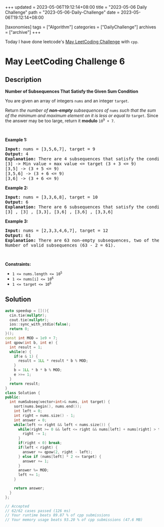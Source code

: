 +++
updated = 2023-05-06T19:12:14+08:00
title = "2023-05-06 Daily Challenge"
path = "2023-05-06-Daily-Challenge"
date = 2023-05-06T19:12:14+08:00

[taxonomies]
tags = ["Algorithm"]
categories = ["DailyChallenge"]
archives = ["archive"]
+++

Today I have done leetcode's [May LeetCoding Challenge](https://leetcode.com/problems/number-of-subsequences-that-satisfy-the-given-sum-condition/) with `cpp`.

<!-- more -->

# May LeetCoding Challenge 6

## Description

**Number of Subsequences That Satisfy the Given Sum Condition**

<p>You are given an array of integers <code>nums</code> and an integer <code>target</code>.</p>

<p>Return <em>the number of <strong>non-empty</strong> subsequences of </em><code>nums</code><em> such that the sum of the minimum and maximum element on it is less or equal to </em><code>target</code>. Since the answer may be too large, return it <strong>modulo</strong> <code>10<sup>9</sup> + 7</code>.</p>

<p>&nbsp;</p>
<p><strong class="example">Example 1:</strong></p>

<pre>
<strong>Input:</strong> nums = [3,5,6,7], target = 9
<strong>Output:</strong> 4
<strong>Explanation:</strong> There are 4 subsequences that satisfy the condition.
[3] -&gt; Min value + max value &lt;= target (3 + 3 &lt;= 9)
[3,5] -&gt; (3 + 5 &lt;= 9)
[3,5,6] -&gt; (3 + 6 &lt;= 9)
[3,6] -&gt; (3 + 6 &lt;= 9)
</pre>

<p><strong class="example">Example 2:</strong></p>

<pre>
<strong>Input:</strong> nums = [3,3,6,8], target = 10
<strong>Output:</strong> 6
<strong>Explanation:</strong> There are 6 subsequences that satisfy the condition. (nums can have repeated numbers).
[3] , [3] , [3,3], [3,6] , [3,6] , [3,3,6]
</pre>

<p><strong class="example">Example 3:</strong></p>

<pre>
<strong>Input:</strong> nums = [2,3,3,4,6,7], target = 12
<strong>Output:</strong> 61
<strong>Explanation:</strong> There are 63 non-empty subsequences, two of them do not satisfy the condition ([6,7], [7]).
Number of valid subsequences (63 - 2 = 61).
</pre>

<p>&nbsp;</p>
<p><strong>Constraints:</strong></p>

<ul>
	<li><code>1 &lt;= nums.length &lt;= 10<sup>5</sup></code></li>
	<li><code>1 &lt;= nums[i] &lt;= 10<sup>6</sup></code></li>
	<li><code>1 &lt;= target &lt;= 10<sup>6</sup></code></li>
</ul>


## Solution

``` cpp
auto speedup = [](){
  cin.tie(nullptr);
  cout.tie(nullptr);
  ios::sync_with_stdio(false);
  return 0;
}();
const int MOD = 1e9 + 7;
int qpow(int b, int e) {
  int result = 1;
  while(e) {
    if(e & 1) {
      result = 1LL * result * b % MOD;
    }
    b = 1LL * b * b % MOD;
    e >>= 1;
  }
  return result;
}
class Solution {
public:
  int numSubseq(vector<int>& nums, int target) {
    sort(nums.begin(), nums.end());
    int left = 0;
    int right = nums.size() - 1;
    int answer = 0;
    while(left <= right && left < nums.size()) {
      while(right >= 0 && left <= right && nums[left] + nums[right] > target) {
        right -= 1;
      }
      if(right < 0) break;
      if(left < right) {
        answer += qpow(2, right - left);
      } else if (nums[left] * 2 <= target) {
        answer += 1;
      }
      answer %= MOD;
      left += 1;
    }

    return answer;
  }
};

// Accepted
// 62/62 cases passed (126 ms)
// Your runtime beats 89.87 % of cpp submissions
// Your memory usage beats 93.20 % of cpp submissions (47.6 MB)
```
